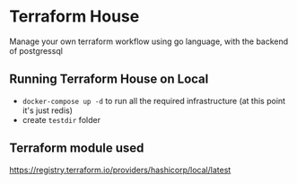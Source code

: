 # Terraform House 

Manage your own terraform workflow using go language, with the backend of postgressql 

## Running Terraform House on Local

- `docker-compose up -d` to run all the required infrastructure (at this point it's just redis)
- create `testdir` folder


## Terraform module used

https://registry.terraform.io/providers/hashicorp/local/latest